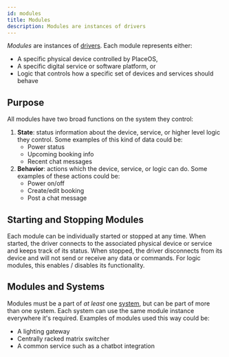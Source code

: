 ```yaml
---
id: modules
title: Modules
description: Modules are instances of drivers
---
```


<!-- # Modules -->

*Modules* are instances of [drivers](drivers.md).
Each module represents either:
- A specific physical device controlled by PlaceOS,
- A specific digital service or software platform, or
- Logic that controls how a specific set of devices and services should behave

<!-- images pending asset folder or mermaid.js -->
<!-- ![Modules are instances of drivers.](../.gitbook/assets/concepts-modules.svg) -->

## Purpose

All modules have two broad functions on the system they control:

1. **State**: status information about the device, service, or higher level logic they control. 
Some examples of this kind of data could be:
   - Power status
   - Upcoming booking info
   - Recent chat messages
1. **Behavior**: actions which the device, service, or logic can do.
Some examples of these actions could be:
   - Power on/off
   - Create/edit booking
   - Post a chat message

## Starting and Stopping Modules

Each module can be individually started or stopped at any time.
When started, the driver connects to the associated physical device or service and keeps track of its status.
When stopped, the driver disconnects from its device and will not send or receive any data or commands.
For logic modules, this enables / disables its functionality.

## Modules and Systems

Modules must be a part of *at least* one [system](systems.md), but can be part of more than one system. 
Each system can use the same module instance everywhere it's required.
Examples of modules used this way could be:
- A lighting gateway
- Centrally racked matrix switcher
- A common service such as a chatbot integration
 
